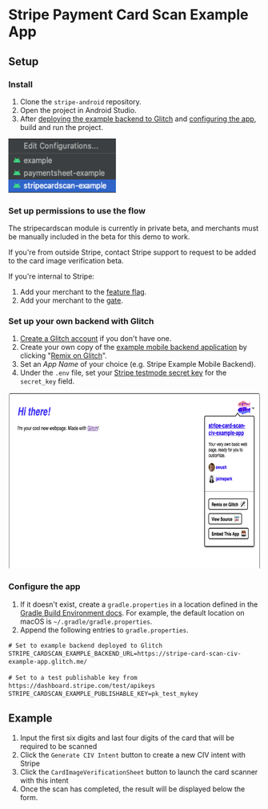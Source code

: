 # Stripe Payment Card Scan Example App

## Setup

### Install
1. Clone the `stripe-android` repository.
2. Open the project in Android Studio.
3. After [deploying the example backend to Glitch](#set-up-your-own-backend-with-glitch) and [configuring the app](#configure-the-app), build and run the project.

<img width="215" height="108" src="https://raw.githubusercontent.com/stripe/stripe-android/master/stripecardscan-example/images/run_project.png" />

### Set up permissions to use the flow
The stripecardscan module is currently in private beta, and merchants must be manually included in the beta for this demo to work.

If you're from outside Stripe, contact Stripe support to request to be added to the card image verification beta.

If you're internal to Stripe:
1. Add your merchant to the [feature flag](https://amp.corp.stripe.com/feature-flags/flag/gopiori.frontend.enable_card_verification).
2. Add your merchant to the [gate](https://admin.corp.stripe.com/gates/card_verification_intent_web_beta).

### Set up your own backend with Glitch
1. [Create a Glitch account](https://glitch.com/signup/) if you don't have one.
2. Create your own copy of the [example mobile backend application](https://stripe-card-scan-civ-example-app.glitch.me/)
   by clicking "[Remix on Glitch](https://glitch.com/edit?utm_source=button&utm_medium=button&utm_campaign=glitchButton&utm_content=stripe-card-scan-civ-example-app/#!/remix/stripe-card-scan-civ-example-app)".
3. Set an _App Name_ of your choice (e.g. Stripe Example Mobile Backend).
4. Under the `.env` file, set your [Stripe testmode secret key](https://dashboard.stripe.com/test/apikeys)
   for the `secret_key` field.

<img width="700" height="351" src="https://raw.githubusercontent.com/stripe/stripe-android/master/stripecardscan-example/images/glitch_remix_project.png" />

### Configure the app
1. If it doesn't exist, create a `gradle.properties` in a location defined in the
   [Gradle Build Environment docs](https://docs.gradle.org/current/userguide/build_environment.html#sec:gradle_configuration_properties).
   For example, the default location on macOS is `~/.gradle/gradle.properties`.
2. Append the following entries to `gradle.properties`.

```
# Set to example backend deployed to Glitch
STRIPE_CARDSCAN_EXAMPLE_BACKEND_URL=https://stripe-card-scan-civ-example-app.glitch.me/

# Set to a test publishable key from https://dashboard.stripe.com/test/apikeys
STRIPE_CARDSCAN_EXAMPLE_PUBLISHABLE_KEY=pk_test_mykey
```

## Example
1. Input the first six digits and last four digits of the card that will be required to be scanned
2. Click the `Generate CIV Intent` button to create a new CIV intent with Stripe
3. Click the `CardImageVerificationSheet` button to launch the card scanner with this intent
4. Once the scan has completed, the result will be displayed below the form.
